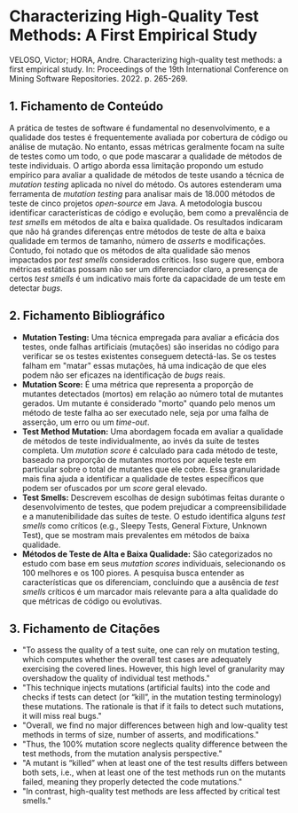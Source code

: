 # Characterizing High-Quality Test Methods: A First Empirical Study

VELOSO, Victor; HORA, Andre. Characterizing high-quality test methods: a first empirical study. In: Proceedings of the 19th International Conference on Mining Software Repositories. 2022. p. 265-269.

## 1. Fichamento de Conteúdo
A prática de testes de software é fundamental no desenvolvimento, e a qualidade dos testes é frequentemente avaliada por cobertura de código ou análise de mutação. No entanto, essas métricas geralmente focam na suíte de testes como um todo, o que pode mascarar a qualidade de métodos de teste individuais. O artigo aborda essa limitação propondo um estudo empírico para avaliar a qualidade de métodos de teste usando a técnica de *mutation testing* aplicada no nível do método. Os autores estenderam uma ferramenta de *mutation testing* para analisar mais de 18.000 métodos de teste de cinco projetos *open-source* em Java. A metodologia buscou identificar características de código e evolução, bem como a prevalência de *test smells* em métodos de alta e baixa qualidade. Os resultados indicaram que não há grandes diferenças entre métodos de teste de alta e baixa qualidade em termos de tamanho, número de *asserts* e modificações. Contudo, foi notado que os métodos de alta qualidade são menos impactados por *test smells* considerados críticos. Isso sugere que, embora métricas estáticas possam não ser um diferenciador claro, a presença de certos *test smells* é um indicativo mais forte da capacidade de um teste em detectar *bugs*.

## 2. Fichamento Bibliográfico
*   **Mutation Testing:** Uma técnica empregada para avaliar a eficácia dos testes, onde falhas artificiais (mutações) são inseridas no código para verificar se os testes existentes conseguem detectá-las. Se os testes falham em "matar" essas mutações, há uma indicação de que eles podem não ser eficazes na identificação de *bugs* reais.
*   **Mutation Score:** É uma métrica que representa a proporção de mutantes detectados (mortos) em relação ao número total de mutantes gerados. Um mutante é considerado "morto" quando pelo menos um método de teste falha ao ser executado nele, seja por uma falha de asserção, um erro ou um *time-out*.
*   **Test Method Mutation:** Uma abordagem focada em avaliar a qualidade de métodos de teste individualmente, ao invés da suíte de testes completa. Um *mutation score* é calculado para cada método de teste, baseado na proporção de mutantes mortos por aquele teste em particular sobre o total de mutantes que ele cobre. Essa granularidade mais fina ajuda a identificar a qualidade de testes específicos que podem ser ofuscados por um *score* geral elevado.
*   **Test Smells:** Descrevem escolhas de design subótimas feitas durante o desenvolvimento de testes, que podem prejudicar a compreensibilidade e a manutenibilidade das suítes de teste. O estudo identifica alguns *test smells* como críticos (e.g., Sleepy Tests, General Fixture, Unknown Test), que se mostram mais prevalentes em métodos de baixa qualidade.
*   **Métodos de Teste de Alta e Baixa Qualidade:** São categorizados no estudo com base em seus *mutation scores* individuais, selecionando os 100 melhores e os 100 piores. A pesquisa busca entender as características que os diferenciam, concluindo que a ausência de *test smells* críticos é um marcador mais relevante para a alta qualidade do que métricas de código ou evolutivas.

## 3. Fichamento de Citações
*   "To assess the quality of a test suite, one can rely on mutation testing, which computes whether the overall test cases are adequately exercising the covered lines. However, this high level of granularity may overshadow the quality of individual test methods."
*   "This technique injects mutations (artificial faults) into the code and checks if tests can detect (or “kill”, in the mutation testing terminology) these mutations. The rationale is that if it fails to detect such mutations, it will miss real bugs."
*   "Overall, we find no major differences between high and low-quality test methods in terms of size, number of asserts, and modifications."
*   "Thus, the 100% mutation score neglects quality difference between the test methods, from the mutation analysis perspective."
*   "A mutant is “killed” when at least one of the test results differs between both sets, i.e., when at least one of the test methods run on the mutants failed, meaning they properly detected the code mutations."
*   "In contrast, high-quality test methods are less affected by critical test smells."
